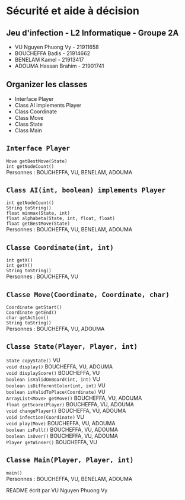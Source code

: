 # Sécurité et aide à décision

## Jeu d'infection - L2 Informatique - Groupe 2A
- VU Nguyen Phuong Vy - 21911658
- BOUCHEFFA Badis - 21914662
- BENELAM Kamel - 21913417
- ADOUMA Hassan Brahim - 21901741

## Organizer les classes
- Interface Player
- Class AI implements Player
- Class Coordinate
- Class Move
- Class State
- Class Main

## `Interface Player`
`Move getBestMove(State)` \
`int getNodeCount()` \
Personnes : BOUCHEFFA, VU, BENELAM, ADOUMA

## `Class AI(int, boolean) implements Player`
`int getNodeCount()` \
`String toString()` \
`float minmax(State, int)` \
`float alphabeta(State, int, float, float)` \
`float getBestMove(State)`\
Personnes : BOUCHEFFA, VU, BENELAM, ADOUMA


## `Classe Coordinate(int, int)`
`int getX()` \
`int getY()` \
`String toString()` \
Personnes : BOUCHEFFA, VU

## `Classe Move(Coordinate, Coordinate, char)`
`Coordinate getStart()` \
`Coordinate getEnd()` \
`char getAction()` \
`String toString()` \
Personnes : BOUCHEFFA, VU, ADOUMA

## `Classe State(Player, Player, int)`
`State copyState()` VU\
`void display()` BOUCHEFFA, VU, ADOUMA\
`void displayScore()` BOUCHEFFA, VU\
`boolean isValidOnBoard(int, int)` VU\
`boolean isDifferentColor(int, int)` VU\
`boolean isValidToPlace(Coordinate)` VU\
`ArrayList<Move> getMove()` BOUCHEFFA, VU, ADOUMA\
`float getScore(Player)` BOUCHEFFA, VU, ADOUMA\
`void changePlayer()` BOUCHEFFA, VU, ADOUMA\
`void infection(Coordinate)` VU\
`void play(Move)` BOUCHEFFA, VU, ADOUMA\
`boolean isFull()` BOUCHEFFA, VU, ADOUMA\
`boolean isOver()` BOUCHEFFA, VU, ADOUMA\
`Player getWinner()` BOUCHEFFA, VU



## `Classe Main(Player, Player, int)`
`main()` \
Personnes : BOUCHEFFA, VU, BENELAM, ADOUMA

README écrit par VU Nguyen Phuong Vy
